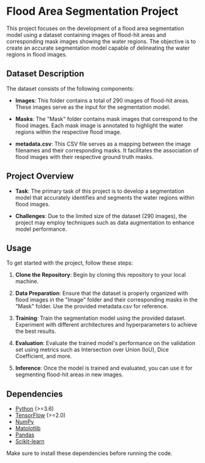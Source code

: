 # Flood Area Segmentation Project

This project focuses on the development of a flood area segmentation model using a dataset containing images of flood-hit areas and corresponding mask images showing the water regions. The objective is to create an accurate segmentation model capable of delineating the water regions in flood images.

## Dataset Description

The dataset consists of the following components:

- **Images**: This folder contains a total of 290 images of flood-hit areas. These images serve as the input for the segmentation model.

- **Masks**: The "Mask" folder contains mask images that correspond to the flood images. Each mask image is annotated to highlight the water regions within the respective flood image.

- **metadata.csv**: This CSV file serves as a mapping between the image filenames and their corresponding masks. It facilitates the association of flood images with their respective ground truth masks.

## Project Overview

- **Task**: The primary task of this project is to develop a segmentation model that accurately identifies and segments the water regions within flood images.

- **Challenges**: Due to the limited size of the dataset (290 images), the project may employ techniques such as data augmentation to enhance model performance.

## Usage

To get started with the project, follow these steps:

1. **Clone the Repository**: Begin by cloning this repository to your local machine.

2. **Data Preparation**: Ensure that the dataset is properly organized with flood images in the "Image" folder and their corresponding masks in the "Mask" folder. Use the provided metadata.csv for reference.

3. **Training**: Train the segmentation model using the provided dataset. Experiment with different architectures and hyperparameters to achieve the best results.

4. **Evaluation**: Evaluate the trained model's performance on the validation set using metrics such as Intersection over Union (IoU), Dice Coefficient, and more.

5. **Inference**: Once the model is trained and evaluated, you can use it for segmenting flood-hit areas in new images.

## Dependencies

- [Python](https://www.python.org/) (>=3.6)
- [TensorFlow](https://www.tensorflow.org/) (>=2.0)
- [NumPy](https://numpy.org/)
- [Matplotlib](https://matplotlib.org/)
- [Pandas](https://pandas.pydata.org/)
- [Scikit-learn](https://scikit-learn.org/stable/)

Make sure to install these dependencies before running the code.
